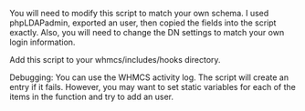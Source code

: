 You will need to modify this script to match your own schema. I used phpLDAPadmin, exported an user, then copied the fields into the script exactly. Also, you will need to change the DN settings to match your own login information.

Add this script to your whmcs/includes/hooks directory.

Debugging:
You can use the WHMCS activity log. The script will create an entry if it fails. However, you may want to set static variables for each of the items in the function and try to add an user.